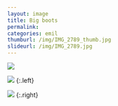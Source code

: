 ```yaml
---
layout: image
title: Big boots
permalink: 
categories: emil
thumburl: /img/IMG_2789_thumb.jpg
slideurl: /img/IMG_2789.jpg 
---
```

![](/img/IMG_2789.jpg)

![](/img/IMG_2792.jpg)
{:.left}

![](/img/IMG_2794.jpg)
{:.right}
